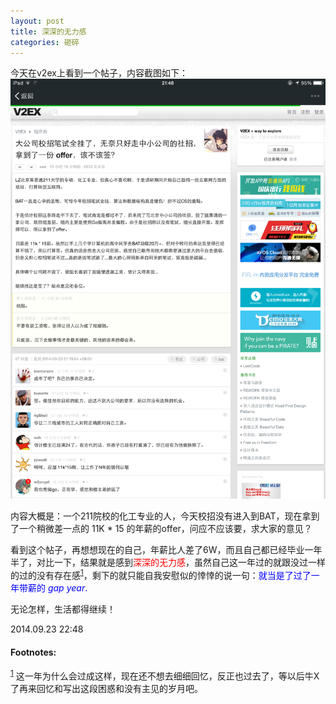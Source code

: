 ```yaml
---
layout: post
title: 深深的无力感
categories: 砸碎
---
```


今天在v2ex上看到一个帖子，内容截图如下：<br />
<img src="/images/201408/20140924_salary.png" width="700px" alt="v2ex帖子截图"/> <br />

内容大概是：一个211院校的化工专业的人，今天校招没有进入到BAT，现在拿到了一个稍微差一点的 11K * 15 的年薪的offer，问应不应该要，求大家的意见？

看到这个帖子，再想想现在的自己，年薪比人差了6W，而且自己都已经毕业一年半了，对比一下，结果就是感到<font color="red">深深的无力感</font>，虽然自己这一年过的就跟没过一样的过的没有存在感<sup><a href="#fn:1" name="fnref:1">1</a></sup>，剩下的就只能自我安慰似的悻悻的说一句：<font color="blue">就当是了过了一年带薪的 *gap year*.</font>


无论怎样，生活都得继续！

2014.09.23 22:48

#### Footnotes: ####

<sup><a href="#fnref:1" name="fn:1">1</a></sup> 这一年为什么会过成这样，现在还不想去细细回忆，反正也过去了，等以后牛X了再来回忆和写出这段困惑和没有主见的岁月吧。